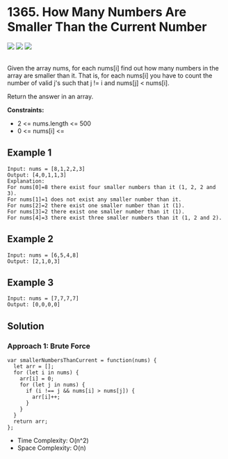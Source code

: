 
# 1365. How Many Numbers Are Smaller Than the Current Number

<div style={{ display: "flex", flex-direction: "column" }}>
  <img src="https://img.shields.io/badge/Level-Easy-brightgreen" />
  <img src="https://img.shields.io/badge/Array-grey" />
  <img src="https://img.shields.io/badge/Hash Table-grey" />
</div>

<br /> Given the array nums, for each nums[i] find out how many numbers in the array are smaller than it. That is, for each nums[i] you have to count 
the number of valid j's such that j != i and nums[j] < nums[i].

Return the answer in an array.

<strong>Constraints:</strong>
- 2 <= nums.length <= 500
- 0 <= nums[i] <=

## Example 1

```
Input: nums = [8,1,2,2,3]
Output: [4,0,1,1,3]
Explanation: 
For nums[0]=8 there exist four smaller numbers than it (1, 2, 2 and 3). 
For nums[1]=1 does not exist any smaller number than it.
For nums[2]=2 there exist one smaller number than it (1). 
For nums[3]=2 there exist one smaller number than it (1). 
For nums[4]=3 there exist three smaller numbers than it (1, 2 and 2).
```

## Example 2

```
Input: nums = [6,5,4,8]
Output: [2,1,0,3]
```

## Example 3

```
Input: nums = [7,7,7,7]
Output: [0,0,0,0]
```

## Solution
### Approach 1: Brute Force
```
var smallerNumbersThanCurrent = function(nums) {
  let arr = [];
  for (let i in nums) {
    arr[i] = 0;
    for (let j in nums) {
      if (i !== j && nums[i] > nums[j]) {
        arr[i]++;
      }
    }
  }
  return arr;
};
```
- Time Complexity: O(n^2)
- Space Complexity: O(n)
